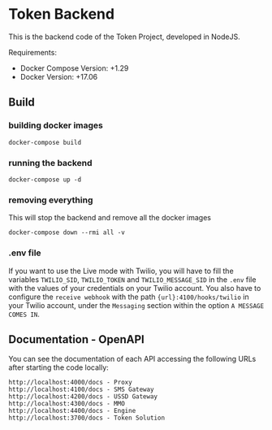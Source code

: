 # Token Backend

This is the backend code of the Token Project, developed in NodeJS.

Requirements:

  - Docker Compose Version: +1.29
  - Docker Version: +17.06

## Build

### building docker images
```
docker-compose build
```

### running the backend
```
docker-compose up -d
```

### removing everything
This will stop the backend and remove all the docker images
```
docker-compose down --rmi all -v
```

### .env file

If you want to use the Live mode with Twilio, you will have to fill the variables `TWILIO_SID`, `TWILIO_TOKEN` and `TWILIO_MESSAGE_SID` in the `.env` file with the values of your credentials on your Twilio account.
You also have to configure the `receive webhook` with the path `{url}:4100/hooks/twilio` in your Twilio account, under the `Messaging` section within the option `A MESSAGE COMES IN`. 

## Documentation - OpenAPI

You can see the documentation of each API accessing the following URLs after starting the code locally:

```
http://localhost:4000/docs - Proxy
http://localhost:4100/docs - SMS Gateway
http://localhost:4200/docs - USSD Gateway
http://localhost:4300/docs - MMO
http://localhost:4400/docs - Engine
http://localhost:3700/docs - Token Solution
```
